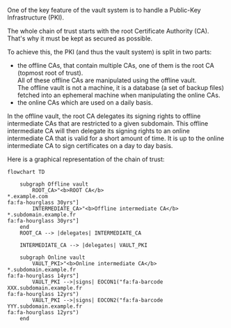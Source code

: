 One of the key feature of the vault system is to handle a Public-Key Infrastructure (PKI).

The whole chain of trust starts with the root Certificate Authority (CA). That's why it must be kept as secured as possible.

To achieve this, the PKI (and thus the vault system) is split in two parts:
 - the offline CAs, that contain multiple CAs, one of them is the root CA (topmost root of trust).  
   All of these offline CAs are manipulated using the offline vault.  
   The offline vault is not a machine, it is a database (a set of backup files) fetched into an ephemeral machine when manipulating the online CAs.
 - the online CAs which are used on a daily basis.  

In the offline vault, the root CA delegates its signing rights to offline intermediate CAs that are restricted to a given subdomain.
This offline intermediate CA will then delegate its signing rights to an online intermediate CA that is valid for a short amount of time.
It is up to the online intermediate CA to sign certificates on a day to day basis.

Here is a graphical representation of the chain of trust:

```mermaid
flowchart TD

    subgraph Offline vault
        ROOT_CA>"<b>ROOT CA</b>
*.example.com
fa:fa-hourglass 30yrs"]
        INTERMEDIATE_CA>"<b>Offline intermediate CA</b>
*.subdomain.example.fr
fa:fa-hourglass 30yrs"]
    end
    ROOT_CA --> |delegates| INTERMEDIATE_CA

    INTERMEDIATE_CA --> |delegates| VAULT_PKI

    subgraph Online vault
        VAULT_PKI>"<b>Online intermediate CA</b>
*.subdomain.example.fr
fa:fa-hourglass 14yrs"]
        VAULT_PKI -->|signs| EOCON1("fa:fa-barcode XXX.subdomain.example.fr
fa:fa-hourglass 12yrs")
        VAULT_PKI -->|signs| EOCON2("fa:fa-barcode YYY.subdomain.example.fr
fa:fa-hourglass 12yrs")
    end
```
